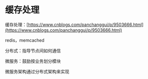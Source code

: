 # 缓存处理

缓存处理：[https://www.cnblogs.com/panchanggui/p/9503666.html](https://www.cnblogs.com/panchanggui/p/9503666.html)

redis，memcached

分布式：指导节点间如何通信

微服务：鼓励按业务划分模块

微服务架构通过分布式架构来实现

